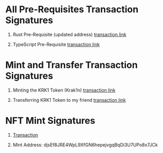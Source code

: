 # All Pre-Requisites Transaction Signatures

1. Rust Pre-Requisite (updated address)
 [transaction link](https://explorer.solana.com/tx/3wS3GVxSxzSFedK9ieVrrfpDotkrEhDSDPbZNAT6KgiQTLj6gyzqDekHXBaq3DgJjER8mcQM4U82FuBHv5HsRdf3?cluster=devnet)

2. TypeScript Pre-Requisite
[transaction link](https://explorer.solana.com/tx/3MBWrKRVAdiGpNGzgM2uNfuSurb4iiAmPmUq71M24uQLTSCu5aEyZu9QN6hg7j7JmypNEYQ2tVjRswS2fHLU5RZx?cluster=devnet)

# Mint and Transfer Transaction Signatures

1. Minting the KRK1 Token (Krak1n) [transaction link](https://explorer.solana.com/address/5oVMpgi4rBkWEcrHJB3ERqvrZMEMySWhRGjqvgPGmHzf?cluster=devnet)

2. Transferring KRK1 Token to my friend [transaction link](https://explorer.solana.com/tx/2VupQXW82q1SvQGJzaYAZC5b2weHAU5SvTnsYNpbkFvEokMkuhMYPhX39853ggk4xnaWEbVPngEfLg4jypFtfAKG?cluster=devnet)

# NFT Mint Signatures

1. [Transaction](https://explorer.solana.com/tx/2xhWwzXWCCjuhYgLhbUWKCNEd7thSaqUavjBRqP1jLW6nxowt69TqmuD3tm93kaVaZboJQbzff1S74ZKqTBuzQJ9?cluster=devnet)

2. Mint Address: djsEf8JRE4WpL9XfGN6hepejvgqBqDi3U7UPo8x7JCk
